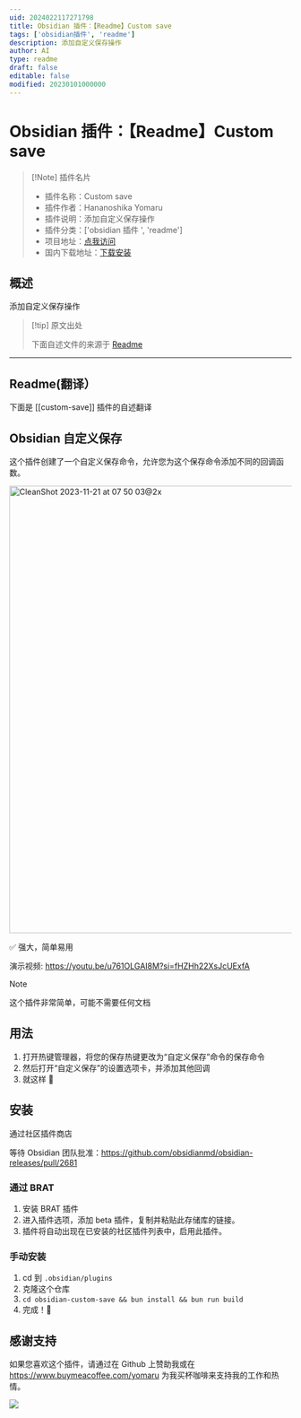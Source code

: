 ```yaml
---
uid: 2024022117271798
title: Obsidian 插件：【Readme】Custom save
tags: ['obsidian插件', 'readme']
description: 添加自定义保存操作
author: AI
type: readme
draft: false
editable: false
modified: 20230101000000
---
```


# Obsidian 插件：【Readme】Custom save

> [!Note] 插件名片
> - 插件名称：Custom save
> - 插件作者：Hananoshika Yomaru
> - 插件说明：添加自定义保存操作
> - 插件分类：['obsidian 插件 ', 'readme']
> - 项目地址：[点我访问](https://github.com/HananoshikaYomaru/obsidian-custom-save)
> - 国内下载地址：[下载安装](https://pkmer.cn/products/plugin/pluginMarket/?custom-save)

## 概述

添加自定义保存操作

> [!tip] 原文出处
>
>下面自述文件的来源于 [Readme](https://ghproxy.net/https://raw.githubusercontent.com/HananoshikaYomaru/obsidian-custom-save/master/README.md)
>

---

## Readme(翻译）

下面是 [[custom-save]] 插件的自述翻译

## Obsidian 自定义保存

这个插件创建了一个自定义保存命令，允许您为这个保存命令添加不同的回调函数。

<img width="798" alt="CleanShot 2023-11-21 at 07 50 03@2x" src="https://github.com/HananoshikaYomaru/obsidian-custom-save/assets/43137033/9fdd0630-db8f-4052-b688-71d53004bd00">

✅ 强大，简单易用

演示视频: <https://youtu.be/u761OLGAI8M?si=fHZHh22XsJcUExfA>

> [!NOTE]
> 这个插件非常简单，可能不需要任何文档

## 用法

1. 打开热键管理器，将您的保存热键更改为“自定义保存”命令的保存命令
2. 然后打开“自定义保存”的设置选项卡，并添加其他回调
3. 就这样 🎉

## 安装

通过社区插件商店

等待 Obsidian 团队批准：<https://github.com/obsidianmd/obsidian-releases/pull/2681>

### 通过 BRAT

1. 安装 BRAT 插件
2. 进入插件选项，添加 beta 插件，复制并粘贴此存储库的链接。
3. 插件将自动出现在已安装的社区插件列表中，启用此插件。

### 手动安装

1. cd 到 `.obsidian/plugins`
2. 克隆这个仓库
3. `cd obsidian-custom-save && bun install && bun run build`
4. 完成！🎉

## 感谢支持

如果您喜欢这个插件，请通过在 Github 上赞助我或在 <https://www.buymeacoffee.com/yomaru> 为我买杯咖啡来支持我的工作和热情。

 [![](https://img.shields.io/static/v1?label=Sponsor&message=%E2%9D%A4&logo=GitHub&color=%23fe8e86)](https://github.com/sponsors/hananoshikayomaru)
